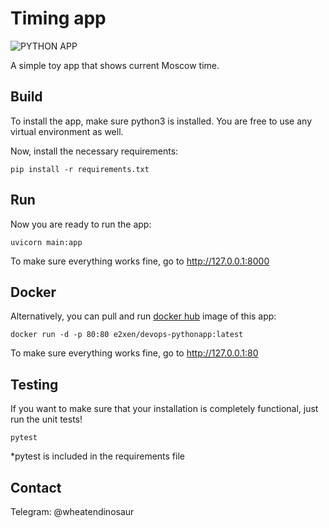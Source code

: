 # Timing app
![PYTHON APP](https://github.com/github/docs/actions/workflows/main.yml/badge.svg?event=push)

A simple toy app that shows current Moscow time.
## Build
To install the app, make sure python3 is installed. You are free to use any virtual environment as well.

Now, install the necessary requirements:
```
pip install -r requirements.txt
```
## Run
Now you are ready to run the app:
```
uvicorn main:app
```
To make sure everything works fine, go to http://127.0.0.1:8000
## Docker
Alternatively, you can pull and run [docker hub](https://hub.docker.com/repository/docker/e2xen/devops-pythonapp/general) image of this app:
```
docker run -d -p 80:80 e2xen/devops-pythonapp:latest
```
To make sure everything works fine, go to http://127.0.0.1:80
## Testing
If you want to make sure that your installation is completely functional, just run the unit tests!
```
pytest
```
*pytest is included in the requirements file
## Contact
Telegram: @wheatendinosaur
